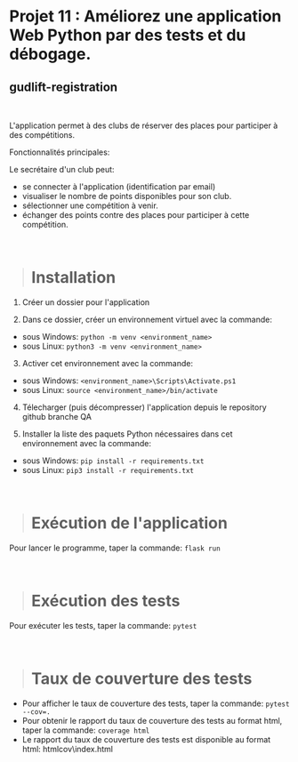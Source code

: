 # Projet 11 : Améliorez une application Web Python par des tests et du débogage.
## gudlift-registration
&nbsp;
&nbsp;

L'application permet à des clubs de réserver des places pour participer à des compétitions.

Fonctionnalités principales:

Le secrétaire d'un club peut:
- se connecter à l'application (identification par email)
- visualiser le nombre de points disponibles pour son club.
- sélectionner une compétition à venir.
- échanger des points contre des places pour participer à cette compétition.

&nbsp;
&nbsp;
># Installation
1. Créer un dossier pour l'application

2. Dans ce dossier, créer un environnement virtuel avec la commande:
- sous Windows: `python -m venv <environment_name>`  
- sous Linux: `python3 -m venv <environment_name>`

3. Activer cet environnement avec la commande:
- sous Windows: `<environment_name>\Scripts\Activate.ps1`
- sous Linux: `source <environment_name>/bin/activate`

4. Télecharger (puis décompresser) l'application depuis le repository github branche QA

5. Installer la liste des paquets Python nécessaires dans cet environnement avec la commande:
- sous Windows: `pip install -r requirements.txt`
- sous Linux: `pip3 install -r requirements.txt`  

&nbsp;
># Exécution de l'application
Pour lancer le programme, taper la commande: `flask run`

&nbsp;
># Exécution des tests
Pour exécuter les tests, taper la commande: `pytest`

&nbsp;
># Taux de couverture des tests
- Pour afficher le taux de couverture des tests, taper la commande: `pytest --cov=.`
- Pour obtenir le rapport du taux de couverture des tests au format html, taper la commande: `coverage html`
- Le rapport du taux de couverture des tests est disponible au format html:
htmlcov\index.html


